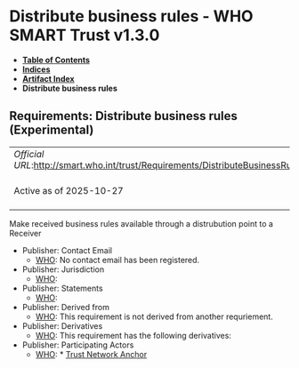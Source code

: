 # Distribute business rules - WHO SMART Trust v1.3.0

* [**Table of Contents**](toc.md)
* [**Indices**](indices.md)
* [**Artifact Index**](artifacts.md)
* **Distribute business rules**

## Requirements: Distribute business rules (Experimental) 

| | |
| :--- | :--- |
| *Official URL*:http://smart.who.int/trust/Requirements/DistributeBusinessRules | *Version*:1.3.0 |
| Active as of 2025-10-27 | *Computable Name*:Distribute Business Rules |

 
Make received business rules available through a distrubution point to a Receiver 

* Publisher: Contact Email
  * [WHO](http://who.int): No contact email has been registered.
* Publisher: Jurisdiction
  * [WHO](http://who.int): 
* Publisher: Statements
  * [WHO](http://who.int): 
* Publisher: Derived from
  * [WHO](http://who.int): This requirement is not derived from another requriement.
* Publisher: Derivatives
  * [WHO](http://who.int): This requirement has the following derivatives:
* Publisher: Participating Actors
  * [WHO](http://who.int): * [Trust Network Anchor](ActorDefinition-TrustNetworkAnchor.md)


